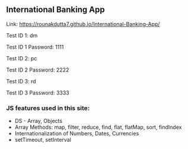 ## International Banking App
Link: https://rounakdutta7.github.io/International-Banking-App/

Test ID 1: dm

Test ID 1 Password: 1111

Test ID 2: pc

Test ID 2 Password: 2222

Test ID 3: rd

Test ID 3 Password: 3333

### JS features used in this site:
* DS - Array, Objects
* Array Methods: map, filter, reduce, find, flat, flatMap, sort, findIndex
* Internationalization of Numbers, Dates, Currencies
* setTimeout, setInterval
